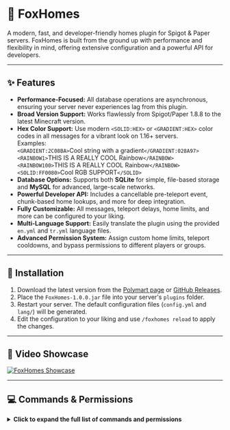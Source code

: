 # 🦊 FoxHomes

A modern, fast, and developer-friendly homes plugin for Spigot & Paper servers. FoxHomes is built from the ground up with performance and flexibility in mind, offering extensive configuration and a powerful API for developers.

-----

## ✨ Features

- **Performance-Focused:** All database operations are asynchronous, ensuring your server never experiences lag from this plugin.
- **Broad Version Support:** Works flawlessly from Spigot/Paper 1.8.8 to the latest Minecraft version.
- **Hex Color Support:** Use modern `<SOLID:HEX>` or `<GRADIENT:HEX>` color codes in all messages for a vibrant look on 1.16+ servers.  
  Examples:  
  `<GRADIENT:2C08BA>`Cool string with a gradient`</GRADIENT:028A97>`  
  `<RAINBOW1>`THIS IS A REALLY COOL Rainbow`</RAINBOW>`  
  `<RAINBOW100>`THIS IS A REALLY COOL Rainbow`</RAINBOW>`  
  `<SOLID:FF0080>`Cool RGB SUPPORT`</SOLID>`
- **Database Options:** Supports both **SQLite** for simple, file-based storage and **MySQL** for advanced, large-scale networks.
- **Powerful Developer API:** Includes a cancellable pre-teleport event, chunk-based home lookups, and more for deep integration.
- **Fully Customizable:** All messages, teleport delays, home limits, and more can be configured to your liking.
- **Multi-Language Support:** Easily translate the plugin using the provided `en.yml` and `tr.yml` language files.
- **Advanced Permission System:** Assign custom home limits, teleport cooldowns, and bypass permissions to different players or groups.

-----

## 🚀 Installation

1. Download the latest version from the [Polymart page](https://polymart.org/product/8473/foxhomes-modern-homes) or [GitHub Releases](https://github.com/benardamorkoc/foxhomes/releases).
2. Place the `FoxHomes-1.0.0.jar` file into your server's `plugins` folder.
3. Restart your server. The default configuration files (`config.yml` and `lang/`) will be generated.
4. Edit the configuration to your liking and use `/foxhomes reload` to apply the changes.

-----

## 🎥 Video Showcase

[![FoxHomes Showcase](https://img.youtube.com/vi/ScdO4Gv7pis/hqdefault.jpg)](https://www.youtube.com/watch?v=ScdO4Gv7pis "Watch on YouTube")

-----

## 💻 Commands & Permissions
<details>
<summary><strong>Click to expand the full list of commands and permissions</strong></summary>

### Player Commands

| Command | Description | Permission |
|---|---|---|
| `/sethome <name>` | Sets a new home at your current location. | `foxhomes.sethome` |
| `/delhome <name>` | Deletes one of your homes. | `foxhomes.delhome` |
| `/home <name>` | Teleports to one of your homes. | `foxhomes.home` |
| `/homelist` | Lists all of your available homes. | `foxhomes.homelist` |

### Admin Commands

| Command | Description | Permission |
|---|---|---|
| `/foxhomes reload` | Reloads the plugin's configuration. | `foxhomes.admin` |
| `/foxhomes list <player>` | Lists the homes of a specific player. | `foxhomes.admin` |
| `/foxhomes delhome <player> <name>` | Deletes a specific home of a player. | `foxhomes.admin` |

### All Permissions

```yaml
foxhomes.sethome: Allows using the /sethome command.
foxhomes.delhome: Allows using the /delhome command.
foxhomes.home: Allows using the /home command.
foxhomes.homelist: Allows using the /homelist command.
foxhomes.admin: Grants access to all /foxhomes admin commands.
foxhomes.unlimited: Allows setting an unlimited number of homes.
foxhomes.maxhomes.<number>: Sets a specific home limit (e.g., foxhomes.maxhomes.10).
foxhomes.bypass.move: Bypasses teleport cancellation on movement.
foxhomes.bypass.cooldown: Bypasses the teleport delay entirely.
foxhomes.cooldown.<seconds>: Sets a custom teleport delay for a player/group.
